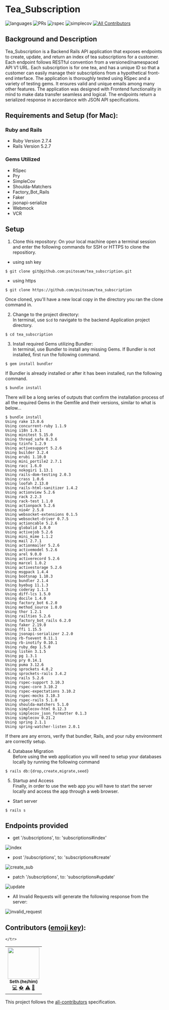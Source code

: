 # Tea_Subscription

![languages](https://img.shields.io/github/languages/top/psitosam/tea_subscription?color=red)
![PRs](https://img.shields.io/github/issues-pr-closed/psitosam/tea_subscription)
![rspec](https://img.shields.io/gem/v/rspec?color=blue&label=rspec)
![simplecov](https://img.shields.io/gem/v/simplecov?color=blue&label=simplecov) <!-- ALL-CONTRIBUTORS-BADGE:START - Do not remove or modify this section -->
[![All Contributors](https://img.shields.io/badge/contributors-1-orange.svg?style=flat)](#contributors-)
<!-- ALL-CONTRIBUTORS-BADGE:END -->


## Background and Description

Tea_Subscription is a Backend Rails API application that exposes endpoints to create, update, and return an index of tea subscriptions for a customer. Each endpoint follows RESTful convention from a versioned/namespaced API V1 URL. Each subscription is for one tea, and has a unique ID so that a customer can easily manage their subscriptions from a hypothetical front-end interface. The application is thoroughly tested using RSpec and a variety of testing gems. It ensures valid and unique emails among many other features. The application was designed with Frontend functionality in mind to make data transfer seamless and logical. The endpoints return a serialized response in accordance with JSON API specifications. 




## Requirements and Setup (for Mac):

### Ruby and Rails
- Ruby Version 2.7.4
- Rails Version 5.2.7

### Gems Utilized
- RSpec 
- Pry
- SimpleCov
- Shoulda-Matchers 
- Factory_Bot_Rails
- Faker
- jsonapi-serialize
- Webmock
- VCR

## Setup
1. Clone this repository:
On your local machine open a terminal session and enter the following commands for SSH or HTTPS to clone the repositiory.


- using ssh key <br>
```shell
$ git clone git@github.com:psitosam/tea_subscription.git
```

- using https <br>
```shell
$ git clone https://github.com/psitosam/tea_subscription
```

Once cloned, you'll have a new local copy in the directory you ran the clone command in.

2. Change to the project directory:<br>
In terminal, use `$cd` to navigate to the backend Application project directory.

```shell
$ cd tea_subscription
```

3. Install required Gems utilizing Bundler: <br>
In terminal, use Bundler to install any missing Gems. If Bundler is not installed, first run the following command.

```shell
$ gem install bundler
```

If Bundler is already installed or after it has been installed, run the following command.

```shell
$ bundle install
```

There will be a long series of outputs that confirm the installation process of all the required Gems in the Gemfile and their versions, similar to what is below...

```shell
$ bundle install
Using rake 13.0.6
Using concurrent-ruby 1.1.9
Using i18n 1.9.1
Using minitest 5.15.0
Using thread_safe 0.3.6
Using tzinfo 1.2.9
Using activesupport 5.2.6
Using builder 3.2.4
Using erubi 1.10.0
Using mini_portile2 2.7.1
Using racc 1.6.0
Using nokogiri 1.13.1
Using rails-dom-testing 2.0.3
Using crass 1.0.6
Using loofah 2.13.0
Using rails-html-sanitizer 1.4.2
Using actionview 5.2.6
Using rack 2.2.3
Using rack-test 1.1.0
Using actionpack 5.2.6
Using nio4r 2.5.8
Using websocket-extensions 0.1.5
Using websocket-driver 0.7.5
Using actioncable 5.2.6
Using globalid 1.0.0
Using activejob 5.2.6
Using mini_mime 1.1.2
Using mail 2.7.1
Using actionmailer 5.2.6
Using activemodel 5.2.6
Using arel 9.0.0
Using activerecord 5.2.6
Using marcel 1.0.2
Using activestorage 5.2.6
Using msgpack 1.4.4
Using bootsnap 1.10.3
Using bundler 2.1.4
Using byebug 11.1.3
Using coderay 1.1.3
Using diff-lcs 1.5.0
Using docile 1.4.0
Using factory_bot 6.2.0
Using method_source 1.0.0
Using thor 1.2.1
Using railties 5.2.6
Using factory_bot_rails 6.2.0
Using faker 2.19.0
Using ffi 1.15.5
Using jsonapi-serializer 2.2.0
Using rb-fsevent 0.11.1
Using rb-inotify 0.10.1
Using ruby_dep 1.5.0
Using listen 3.1.5
Using pg 1.3.1
Using pry 0.14.1
Using puma 3.12.6
Using sprockets 4.0.2
Using sprockets-rails 3.4.2
Using rails 5.2.6
Using rspec-support 3.10.3
Using rspec-core 3.10.2
Using rspec-expectations 3.10.2
Using rspec-mocks 3.10.3
Using rspec-rails 5.1.0
Using shoulda-matchers 5.1.0
Using simplecov-html 0.12.3
Using simplecov_json_formatter 0.1.3
Using simplecov 0.21.2
Using spring 2.1.1
Using spring-watcher-listen 2.0.1
```

If there are any errors, verify that bundler, Rails, and your ruby environment are correctly setup.

4. Database Migration<br>
Before using the web application you will need to setup your databases locally by running the following command

```shell
$ rails db:{drop,create,migrate,seed}
```


5. Startup and Access<br>
Finally, in order to use the web app you will have to start the server locally and access the app through a web browser. 
- Start server

```shell
$ rails s
```

## Endpoints provided 


- get '/subscriptions', to: 'subscriptions#index'

![index](https://user-images.githubusercontent.com/95240894/182904179-ca613ab7-4fea-4aaf-8331-7c037a28dc6b.png)

   
- post '/subscriptions', to: 'subscriptions#create'

![create_sub](https://user-images.githubusercontent.com/95240894/182904382-70164caa-8fea-44ef-a131-28f0dd5673da.png)


- patch '/subscriptions', to: 'subscriptions#update'

![update](https://user-images.githubusercontent.com/95240894/182904584-269cabe8-5842-48df-9bba-08901e0b4915.png)


- All Invalid Requests will generate the following response from the server: 

![invalid_request](https://user-images.githubusercontent.com/95240894/182905086-2fbb5210-34a9-403b-80e7-18b5826591d5.png)


## **Contributors** ([emoji key](https://allcontributors.org/docs/en/emoji-key)):

<!-- ALL-CONTRIBUTORS-LIST:START - Do not remove or modify this section -->
<!-- prettier-ignore-start -->
<!-- markdownlint-disable -->

<table>
    
  <tr>
      
   <td align="center"><a href="https://github.com/psitosam"><img src="https://avatars.githubusercontent.com/u/95240894?s=80&v=4" width="100px;" alt=""/><br /><sub><b>Seth (he/him)</b></sub></a><br /><a href="https://github.com/psitosam/tea_subscription/commits?author=psitosam" title="Code">💻</a> <a href="#ideas-psitosam" title="Ideas, Planning, & Feedback">�</a> <a href="https://github.com/psitosam/tea_subscription/commits?author=psitosam" title="Tests">⚠️</a> <a href="https://github.com/psitosam/tea_subscription/pulls?q=is%3Apr+reviewed-by%3psitosam" title="Reviewed Pull Requests">👀</a></td>
      
    </tr>
   
</table>

<!-- markdownlint-restore -->
<!-- prettier-ignore-end -->

<!-- ALL-CONTRIBUTORS-LIST:END -->

This project follows the [all-contributors](https://github.com/all-contributors/all-contributors) specification.
<!--
